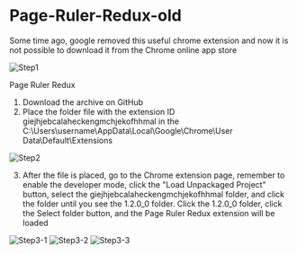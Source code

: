# Page-Ruler-Redux-old

Some time ago, google removed this useful chrome extension and now it is not possible to download it from the Chrome online app store

![Step1 ](https://i.imgur.com/fEck5mE.png)

Page Ruler Redux

1. Download the archive on GitHub
2. Place the folder file with the extension ID giejhjebcalaheckengmchjekofhhmal in the C:\Users\username\AppData\Local\Google\Chrome\User Data\Default\Extensions

![Step2 ](https://i.imgur.com/GMSQQaj.png)

3. After the file is placed, go to the Chrome extension page, remember to enable the developer mode, click the "Load Unpackaged Project" button, select the giejhjebcalaheckengmchjekofhhmal folder, and click the folder until you see the 1.2.0_0 folder. Click the 1.2.0_0 folder, click the Select folder button, and the Page Ruler Redux extension will be loaded

![Step3-1 ](https://i.imgur.com/wzqldt5.png)
![Step3-2 ](https://i.imgur.com/O3CPDrK.png)
![Step3-3 ](https://i.imgur.com/wpear26.png)
